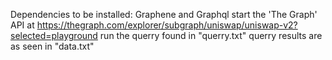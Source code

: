 Dependencies to be installed: Graphene and Graphql
start the 'The Graph' API at https://thegraph.com/explorer/subgraph/uniswap/uniswap-v2?selected=playground
run the querry found in "querry.txt"
querry results are as seen in "data.txt"
